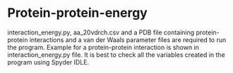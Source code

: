 # Protein-protein-energy
interaction_energy.py, aa_20vdrch.csv and a PDB file containing protein-protein interactions and a van der Waals parameter files are required to run the program. 
Example for a protein-protein interaction is shown in interaction_energy.py file. It is best to check all the variables created in the program using Spyder IDLE. 
